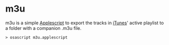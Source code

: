m3u
===

m3u is a simple [Applescript](https://developer.apple.com/library/mac/documentation/AppleScript/Conceptual/AppleScriptX/AppleScriptX.html) to export the tracks in [iTunes](http://www.apple.com/itunes/)' active playlist to a folder with a companion .m3u file. 

    > osascript m3u.applescript
